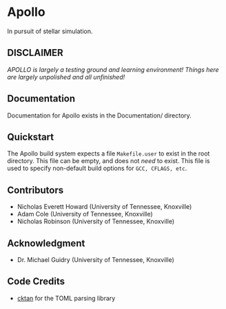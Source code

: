 # Apollo

In pursuit of stellar simulation.

## DISCLAIMER
_APOLLO is largely a testing ground and learning environment!
Things here are largely unpolished and all unfinished!_

## Documentation
Documentation for Apollo exists in the Documentation/ directory.

## Quickstart
The Apollo build system expects a file `Makefile.user` to exist in the root 
directory. This file can be empty, and does not _need_ to exist. This file
is used to specify non-default build options for `GCC, CFLAGS, etc`.

## Contributors
- Nicholas Everett Howard (University of Tennessee, Knoxville)
- Adam Cole (University of Tennessee, Knoxville)
- Nicholas Robinson (University of Tennessee, Knoxville)

## Acknowledgment
- Dr. Michael Guidry (University of Tennessee, Knoxville)

## Code Credits
- [cktan](https://github.com/cktan/tomlc17/blob/main/LICENSE) for the TOML
parsing library
